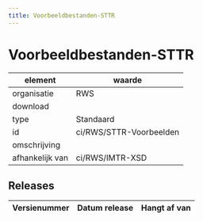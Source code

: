 ```yaml
---
title: Voorbeeldbestanden-STTR
---
```

# Voorbeeldbestanden-STTR

|element|waarde|
|-----|------|
| organisatie  |RWS|
| download  | [](<>)|
| type  |Standaard|
| id  |ci/RWS/STTR-Voorbeelden|
| omschrijving  ||
|afhankelijk van |ci/RWS/IMTR-XSD|

## Releases

|Versienummer|Datum release|Hangt af van
|-------|-------|-----|

